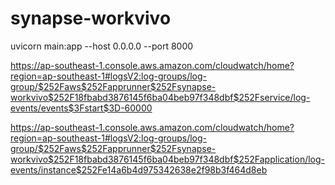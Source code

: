# synapse-workvivo

uvicorn main:app --host 0.0.0.0 --port 8000

https://ap-southeast-1.console.aws.amazon.com/cloudwatch/home?region=ap-southeast-1#logsV2:log-groups/log-group/$252Faws$252Fapprunner$252Fsynapse-workvivo$252F18fbabd3876145f6ba04beb97f348dbf$252Fservice/log-events/events$3Fstart$3D-60000

https://ap-southeast-1.console.aws.amazon.com/cloudwatch/home?region=ap-southeast-1#logsV2:log-groups/log-group/$252Faws$252Fapprunner$252Fsynapse-workvivo$252F18fbabd3876145f6ba04beb97f348dbf$252Fapplication/log-events/instance$252Fe14a6b4d975342638e2f98b3f464d8eb

